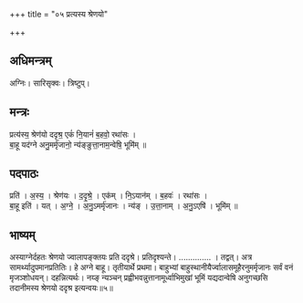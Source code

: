 +++
title = "०५ प्रत्यस्य श्रेणयो"

+++
## अधिमन्त्रम्
अग्निः। सारिसृक्वः। त्रिष्टुप्।

## मन्त्रः
प्रत्य॑स्य॒ श्रेण॑यो ददृश्र॒ एकं॑ नि॒यानं॑ ब॒हवो॒ रथा॑सः ।  
बा॒हू यद॑ग्ने अनु॒मर्मृ॑जानो॒ न्य॑ङ्ङुत्ता॒नाम॒न्वेषि॒ भूमि॑म् ॥

## पदपाठः
प्रति॑ । अ॒स्य॒ । श्रेण॑यः । द॒दृ॒श्रे॒ । एक॑म् । नि॒ऽयान॑म् । ब॒हवः॑ । रथा॑सः ।  
बा॒हू इति॑ । यत् । अ॒ग्ने॒ । अ॒नु॒ऽमर्मृ॑जानः । न्य॑ङ् । उ॒त्ता॒नाम् । अ॒नु॒ऽएषि॑ । भूमि॑म् ॥

## भाष्यम्
अस्याग्नेर्दहतः श्रेणयो ज्वालापङ्क्तयः प्रति ददृश्रे। प्रतिदृश्यन्ते। .............. । तद्वत्। अत्र सामर्थ्यादुपमानप्रतितिः। हे अग्ने बाहू। तृतीयार्थे प्रथमा। बाहुभ्यां बाहुस्थानीयैर्ज्वालासमूहैरनुमर्मृजानः सर्वं वनं मृजञ्शोधयन्। दहन्नित्यर्थः। नय्ङ् न्यञ्चन् प्रह्वीभवन्नुत्तानामूर्ध्वाभिमुखां भूमिं यद्यदान्वेषि अनुगच्छसि तदानीमस्य श्रेणयो ददृश्र इत्यन्वयः॥५॥